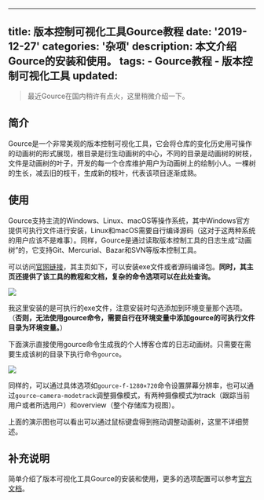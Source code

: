 # 
---
title: 版本控制可视化工具Gource教程
date: '2019-12-27'
categories: '杂项'
description: 本文介绍Gource的安装和使用。
tags: 
    - Gource教程
    - 版本控制可视化工具
updated: 
---

>最近Gource在国内稍许有点火，这里稍微介绍一下。


## 简介
Gource是一个非常美观的版本控制可视化工具，它会将仓库的变化历史用可操作的动画树的形式展现，根目录是衍生动画树的中心，不同的目录是动画树的树枝，文件是动画树的叶子，开发的每一个仓库维护用户为动画树上的绘制小人。一棵树的生长，减去旧的枝干，生成新的枝叶，代表该项目逐渐成熟。


## 使用
Gource支持主流的Windows、Linux、macOS等操作系统，其中Windows官方提供可执行文件进行安装，Linux和macOS需要自行编译源码（这对于这两种系统的用户应该不是难事）。同样，Gource是通过读取版本控制工具的日志生成“动画树”的，它支持Git、Mercurial、Bazar和SVN等版本控制工具。

可以访问[官网链接](https://gource.io/)，其主页如下，可以安装exe文件或者源码编译包。**同时，其主页还提供了该工具的教程和文档，复杂的命令选项可以在此处查询。**

![](https://blog-1257651251.cos.ap-shanghai.myqcloud.com/tx_PicGo/20191227121302.png)

我这里安装的是可执行的exe文件，注意安装时勾选添加到环境变量那个选项。（**否则，无法使用gource命令，需要自行在环境变量中添加gource的可执行文件目录为环境变量。**）

下面演示直接使用gource命令生成我的个人博客仓库的日志动画树。只需要在需要生成该树的目录下执行命令`gource`。

![](https://blog-1257651251.cos.ap-shanghai.myqcloud.com/tx_PicGo/20191227121321.png)

同样的，可以通过具体选项如`gource-f-1280×720`命令设置屏幕分辨率，也可以通过`gource—camera-modetrack`调整摄像模式，有两种摄像模式为track（跟踪当前用户或者所选用户）和overview（整个存储库为视图）。

上面的演示图也可以看出可以通过鼠标键盘得到拖动调整动画树，这里不详细赘述。


## 补充说明
简单介绍了版本可视化工具Gource的安装和使用，更多的选项配置可以参考[官方文档](https://gource.io/)。
